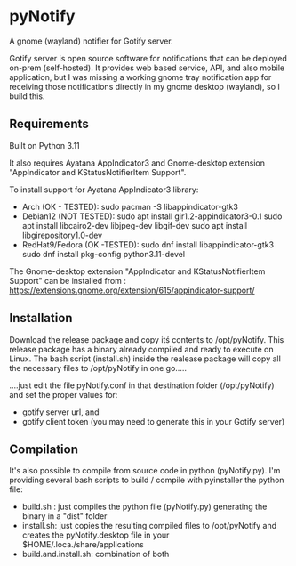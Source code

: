 # pyNotify
A gnome (wayland) notifier for Gotify server.

Gotify server is open source software for notifications that can be deployed on-prem (self-hosted). 
It provides web based service, API,  and also mobile application, but I was missing a working gnome tray notification app for receiving those notifications directly in my gnome desktop (wayland), so I build this.

## Requirements
Built on Python 3.11

It also requires Ayatana AppIndicator3 and Gnome-desktop extension "AppIndicator and KStatusNotifierItem Support".

To install support for Ayatana AppIndicator3 library:
- Arch  (OK - TESTED):
      sudo pacman -S libappindicator-gtk3
- Debian12 (NOT TESTED):
      sudo apt install gir1.2-appindicator3-0.1
      sudo apt install libcairo2-dev libjpeg-dev libgif-dev
      sudo apt install libgirepository1.0-dev
- RedHat9/Fedora (OK -TESTED):
      sudo dnf install libappindicator-gtk3
      sudo dnf install pkg-config python3.11-devel

The Gnome-desktop extension "AppIndicator and KStatusNotifierItem Support" can be installed from : https://extensions.gnome.org/extension/615/appindicator-support/
  

## Installation
Download the release package and copy itś contents to /opt/pyNotify. 
This release package has a binary already compiled and ready to execute on Linux.
The bash script (install.sh) inside the realease package will copy all the necessary files to /opt/pyNotify in one go.....

....just edit the file pyNotify.conf in that destination folder (/opt/pyNotify) and set the proper values for:
- gotify server url, and 
- gotify client token  (you may need to generate this in your Gotify server)

## Compilation
It's also possible to compile from source code in python (pyNotify.py).
I'm providing several bash scripts to build / compile with pyinstaller the python file:
- build.sh : just compiles the python file (pyNotify.py) generating the binary in a "dist" folder
- install.sh: just copies the resulting compiled files to /opt/pyNotify and creates the pyNotify.desktop file in your $HOME/.loca./share/applications
- build.and.install.sh: combination of both 
